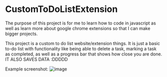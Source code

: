 # CustomToDoListExtension

The purpose of this project is for me to learn how to code in javascript as well as learn more about google chrome extensions so that I can make bigger projects.

This project is a custom to do list website/extension things. It is just a basic to-do list with functionality like being able to delete a task, marking a task as completed, as well as a progress bar that shows how close you are done. IT ALSO SAVES DATA :DDDDD

Example screenshot:
![image](https://user-images.githubusercontent.com/39449480/166169993-56e68077-d606-439a-b8eb-8718765cf8e1.png)

